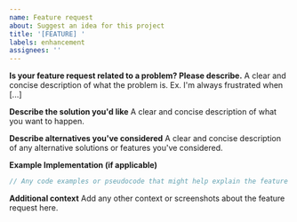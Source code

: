 ```yaml
---
name: Feature request
about: Suggest an idea for this project
title: '[FEATURE] '
labels: enhancement
assignees: ''
---
```


**Is your feature request related to a problem? Please describe.**
A clear and concise description of what the problem is. Ex. I'm always frustrated when [...]

**Describe the solution you'd like**
A clear and concise description of what you want to happen.

**Describe alternatives you've considered**
A clear and concise description of any alternative solutions or features you've considered.

**Example Implementation (if applicable)**
```javascript
// Any code examples or pseudocode that might help explain the feature
```

**Additional context**
Add any other context or screenshots about the feature request here.
